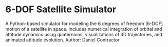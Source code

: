 # 6-DOF Satellite Simulator
A Python-based simulator for modeling the 6 degrees of freedom (6-DOF) motion of a satellite in space. Includes numerical integration of orbital and attitude dynamics using quaternions, visualizations of 3D trajectories, and animated attitude evolution.
                                    Author: Daniel Contractor
